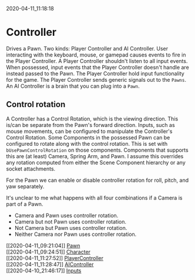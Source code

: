 2020-04-11_11:18:18

# Controller

Drives a Pawn.
Two kinds: Player Controller and AI Controller.
User interacting with the keyboard, mouse, or gamepad causes events to fire in the Player Controller.
A Player Controller shouldn't listen to all input events.
When possessed, input events that the Player Controller doesn't handle are instead passed to the Pawn.
The Player Controller hold input functionality for the game.
The Player Controller sends generic signals out to the `Pawns`.
An AI Controller is a brain that you can plug into a `Pawn`.


## Control rotation

A Controller has a Control Rotation, which is the viewing direction.
This is/can be separate from the Pawn's forward direction.
Inputs, such as mouse movements, can be configured to manipulate the Controller's Control Rotation.
Some Components in the possessed Pawn can be configured to rotate along with the control rotation.
This is set with `bUsePawnControlRotation` on those components.
Components that supports this are (at least) Camera, Spring Arm, and Pawn.
I assume this overrides any rotation computed from either the Scene Component hierarchy or any socket attachments.

For the Pawn we can enable or disable controller rotation for roll, pitch, and yaw separately.

It's unclear to me what happens with all four combinations if a Camera is part of a Pawn.
- Camera and Pawn uses controller rotation.
- Camera but not Pawn uses controller rotation.
- Not Camera but Pawn uses controller rotation.
- Neither Camera nor Pawn uses controller rotation.



[[2020-04-11_09:21:04]] [Pawn](./Pawn.md)  
[[2020-04-11_09:24:51]] [Character](./Character.md)  
[[2020-04-11_11:27:52]] [PlayerController](./PlayerController.md)  
[[2020-04-11_11:28:47]] [AIController](./AI%20Controller.md)  
[[2020-04-10_21:46:17]] [Inputs](./Inputs.md)  
